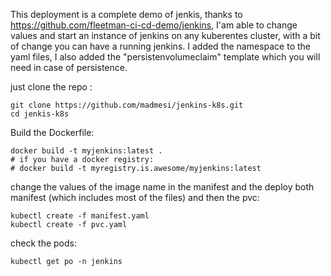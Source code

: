 This deployment is a complete demo of jenkis, thanks to https://github.com/fleetman-ci-cd-demo/jenkins, I'am able to change values and start an instance of jenkins on any kuberentes cluster, with a bit of change you can have a running jenkins. I added the namespace to the yaml files, I also added the "persistenvolumeclaim" template which you will need in case of persistence. 

just clone the repo :

```
git clone https://github.com/madmesi/jenkins-k8s.git
cd jenkis-k8s
```
Build the Dockerfile:

```
docker build -t myjenkins:latest .
# if you have a docker registry:
# docker build -t myregistry.is.awesome/myjenkins:latest
```
change the values of the image name in the manifest and the deploy both manifest (which includes most of the files) and then the pvc:

```
kubectl create -f manifest.yaml
kubectl create -f pvc.yaml
```
check the pods:
```
kubectl get po -n jenkins
```
